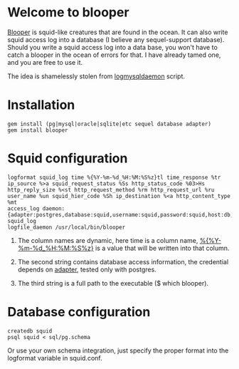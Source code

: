 # Welcome to blooper

[Blooper](http://www.mariowiki.com/Blooper) is squid-like creatures that are found in the ocean.
It can also write squid access log into a database (I believe any sequel-support database).
Should you write a squid access log into a data base, you won't have to catch a blooper in the ocean of errors for that.
I have already tamed one, and you are free to use it.

The idea is shamelessly stolen from [logmysqldaemon](http://sourceforge.net/projects/logmysqldaemon/) script.

# Installation

    gem install (pg|mysql|oracle|sqlite|etc sequel database adapter)
    gem install blooper

# Squid configuration

    logformat squid_log time %{%Y-%m-%d_%H:%M:%S%z}tl time_response %tr ip_source %>a squid_request_status %Ss http_status_code %03>Hs http_reply_size %<st http_request_method %rm http_request_url %ru user_name %un squid_hier_code %Sh ip_destination %<a http_content_type %mt
    access_log daemon:{adapter:postgres,database:squid,username:squid,password:squid,host:db,encoding:utf8} squid_log
    logfile_daemon /usr/local/bin/blooper

1. The column names are dynamic, here time is a column name, [%{%Y-%m-%d_%H:%M:%S%z}](http://www.squid-cache.org/Versions/v3/3.2/cfgman/logformat.html) is a value that will be written into that column.

2. The second string contains database access information, the credential depends on [adapter](http://sequel.rubyforge.org/rdoc/files/doc/opening_databases_rdoc.html), tested only with postgres.

3. The third string is a full path to the executable ($ which blooper).

# Database configuration

    createdb squid
    psql squid < sql/pg.schema

Or use your own schema integration, just specify the proper format into the logformat variable in squid.conf.
